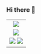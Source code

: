 ### Hi there 👋

<table style="text-align:center;">
  <tr>
    <td align="center">
    <img src="https://github-readme-stats.vercel.app/api/top-langs/?username=Mahefa-MaH&layout=compact&langs_count=10&show_icons=true&bg_color=000000,111111,222222,111111,000000&theme=github_dark&card_width=600"/></td>
  </tr>
  <tr><td align="center" colspan="2">
      <source media="(prefers-color-scheme: dark)" srcset="https://streak-stats.demolab.com?user=Mahefa-MaH&theme=dark" />
      <img src="https://streak-stats.demolab.com?user=Mahefa-MaH&theme=neon" />
  </td></tr>
  <tr>
    <td align="center" colspan="2">
      <img src="https://github-readme-stats.vercel.app/api?username=Mahefa-MaH&theme=highcontrast&show_icons=true&count_private=true"/>
      <img src="https://github-readme-stats.vercel.app/api?username=Mahefa-MaH&show_icons=true&theme=radical"/>
    </td>
  </tr>
</table>

<!--
**Mahefa-MaH/Mahefa-MaH** is a ✨ _special_ ✨ repository because its `README.md` (this file) appears on your GitHub profile.

Here are some ideas to get you started:

- 🔭 I’m currently working on ...
- 🌱 I’m currently learning ...
- 👯 I’m looking to collaborate on ...
- 🤔 I’m looking for help with ...
- 💬 Ask me about ...
- 📫 How to reach me: ...
- 😄 Pronouns: ...
- ⚡ Fun fact: ...
-->
